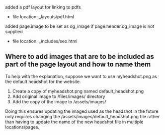 
added a pdf layout for linking to pdfs
- file location: _layouts/pdf.html

added page.image to be set as og_image if page.header.og_image is not supplied
- file location: _includes/seo.html


## Where to add images that are to be included as part of the page layout and how to name them

To help with the explanation, suppose we want to use myheadshot.png as the default headshot for the website. 

1. Create a copy of myheadshot.png named default_headshot.png
2. Add original image to /files/images/ directory
3. Add the copy of the image to /assets/images/

Doing this ensures updating the imaged used as the headshot in the future only requires changing the /assets/images/default_headshot.png file rather than having to update the name of the new headshot file in multiple locations/pages.
